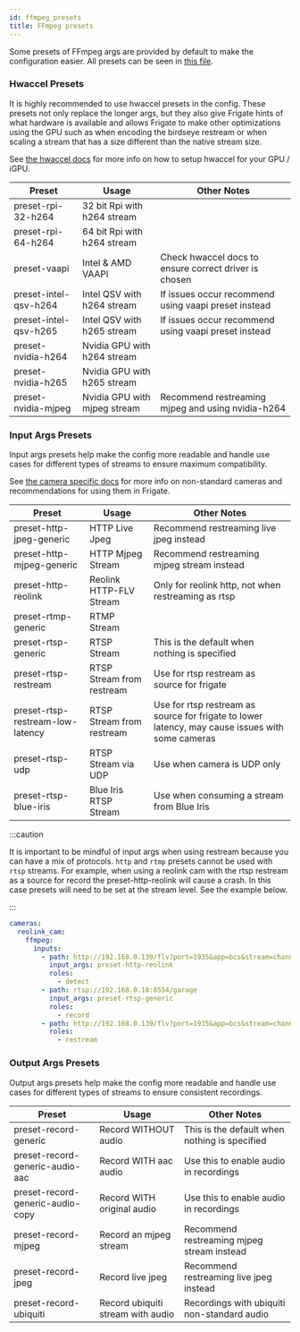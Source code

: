 ```yaml
---
id: ffmpeg_presets
title: FFmpeg presets
---
```


Some presets of FFmpeg args are provided by default to make the configuration easier. All presets can be seen in [this file](https://github.com/blakeblackshear/frigate/blob/master/frigate/ffmpeg_presets.py).

### Hwaccel Presets

It is highly recommended to use hwaccel presets in the config. These presets not only replace the longer args, but they also give Frigate hints of what hardware is available and allows Frigate to make other optimizations using the GPU such as when encoding the birdseye restream or when scaling a stream that has a size different than the native stream size.

See [the hwaccel docs](/configuration/hardware_acceleration.md) for more info on how to setup hwaccel for your GPU / iGPU.

| Preset                | Usage                        | Other Notes                                           |
| --------------------- | ---------------------------- | ----------------------------------------------------- |
| preset-rpi-32-h264    | 32 bit Rpi with h264 stream  |                                                       |
| preset-rpi-64-h264    | 64 bit Rpi with h264 stream  |                                                       |
| preset-vaapi          | Intel & AMD VAAPI            | Check hwaccel docs to ensure correct driver is chosen |
| preset-intel-qsv-h264 | Intel QSV with h264 stream   | If issues occur recommend using vaapi preset instead  |
| preset-intel-qsv-h265 | Intel QSV with h265 stream   | If issues occur recommend using vaapi preset instead  |
| preset-nvidia-h264    | Nvidia GPU with h264 stream  |                                                       |
| preset-nvidia-h265    | Nvidia GPU with h265 stream  |                                                       |
| preset-nvidia-mjpeg   | Nvidia GPU with mjpeg stream | Recommend restreaming mjpeg and using nvidia-h264     |

### Input Args Presets

Input args presets help make the config more readable and handle use cases for different types of streams to ensure maximum compatibility.

See [the camera specific docs](/configuration/camera_specific.md) for more info on non-standard cameras and recommendations for using them in Frigate.

| Preset                           | Usage                     | Other Notes                                                                                      |
| -------------------------------- | ------------------------- | ------------------------------------------------------------------------------------------------ |
| preset-http-jpeg-generic         | HTTP Live Jpeg            | Recommend restreaming live jpeg instead                                                          |
| preset-http-mjpeg-generic        | HTTP Mjpeg Stream         | Recommend restreaming mjpeg stream instead                                                       |
| preset-http-reolink              | Reolink HTTP-FLV Stream   | Only for reolink http, not when restreaming as rtsp                                              |
| preset-rtmp-generic              | RTMP Stream               |                                                                                                  |
| preset-rtsp-generic              | RTSP Stream               | This is the default when nothing is specified                                                    |
| preset-rtsp-restream             | RTSP Stream from restream | Use for rtsp restream as source for frigate                                                      |
| preset-rtsp-restream-low-latency | RTSP Stream from restream | Use for rtsp restream as source for frigate to lower latency, may cause issues with some cameras |
| preset-rtsp-udp                  | RTSP Stream via UDP       | Use when camera is UDP only                                                                      |
| preset-rtsp-blue-iris            | Blue Iris RTSP Stream     | Use when consuming a stream from Blue Iris                                                       |

:::caution

It is important to be mindful of input args when using restream because you can have a mix of protocols. `http` and `rtmp` presets cannot be used with `rtsp` streams. For example, when using a reolink cam with the rtsp restream as a source for record the preset-http-reolink will cause a crash. In this case presets will need to be set at the stream level. See the example below.

:::

```yaml
cameras:
  reolink_cam:
    ffmpeg:
      inputs:
        - path: http://192.168.0.139/flv?port=1935&app=bcs&stream=channel0_ext.bcs&user=admin&password={FRIGATE_CAM_PASSWORD}
          input_args: preset-http-reolink
          roles:
            - detect
        - path: rtsp://192.168.0.10:8554/garage
          input_args: preset-rtsp-generic
          roles:
            - record
        - path: http://192.168.0.139/flv?port=1935&app=bcs&stream=channel0_main.bcs&user=admin&password={FRIGATE_CAM_PASSWORD}
          roles:
            - restream
```

### Output Args Presets

Output args presets help make the config more readable and handle use cases for different types of streams to ensure consistent recordings.

| Preset                           | Usage                             | Other Notes                                   |
| -------------------------------- | --------------------------------- | --------------------------------------------- |
| preset-record-generic            | Record WITHOUT audio              | This is the default when nothing is specified |
| preset-record-generic-audio-aac  | Record WITH aac audio             | Use this to enable audio in recordings        |
| preset-record-generic-audio-copy | Record WITH original audio        | Use this to enable audio in recordings        |
| preset-record-mjpeg              | Record an mjpeg stream            | Recommend restreaming mjpeg stream instead    |
| preset-record-jpeg               | Record live jpeg                  | Recommend restreaming live jpeg instead       |
| preset-record-ubiquiti           | Record ubiquiti stream with audio | Recordings with ubiquiti non-standard audio   |
